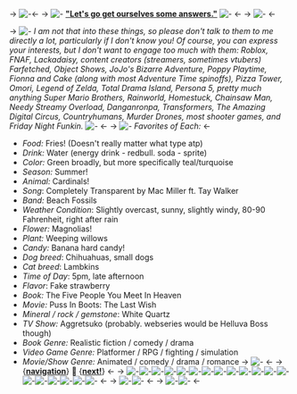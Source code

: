 -> ![-](https://files.catbox.moe/wkp4q4.gif)<-
-> ![-](https://files.catbox.moe/nh9dcf.gif) [**"Let's go get ourselves some answers."**](https://open.spotify.com/track/7qdaW0GN4jcAhZg3hSozrY?si=26761fef0f2445ec) ![-](https://files.catbox.moe/py1lt5.gif) <-
-> ![-](https://files.catbox.moe/9cq6mh.gif) <-

-> ![-](https://files.catbox.moe/rgdevl.gif) *I am not that into these things, so please don't talk to them to me directly a lot, particularly if I don't know you! Of course, you can express your interests, but I don't want to engage too much with them: Roblox, FNAF, Lackadaisy, content creators (streamers, sometimes vtubers) Farfetched, Object Shows, JoJo's Bizarre Adventure, Poppy Playtime, Fionna and Cake (along with most Adventure Time spinoffs), Pizza Tower, Omori, Legend of Zelda, Total Drama Island, Persona 5, pretty much anything Super Mario Brothers, Rainworld, Homestuck, Chainsaw Man, Needy Streamy Overload, Danganronpa, Transformers, The Amazing Digital Circus, Countryhumans, Murder Drones, most shooter games, and Friday Night Funkin.* ![-](https://files.catbox.moe/77xrh4.gif) <-
-> ![-](https://files.catbox.moe/xv9s3h.png) *Favorites of Each:* <-

- *Food:* Fries! (Doesn't really matter what type atp)
- *Drink:* Water (energy drink - redbull. soda - sprite)
- *Color:* Green broadly, but more specifically teal/turquoise 
- *Season:* Summer!
- *Animal:* Cardinals! 
- *Song*: Completely Transparent by Mac Miller ft. Tay Walker
- *Band:* Beach Fossils
- *Weather Condition*: Slightly overcast, sunny, slightly windy, 80-90 Fahrenheit, right after rain
- *Flower:* Magnolias!
- *Plant:* Weeping willows
- *Candy:* Banana hard candy!
- *Dog breed*: Chihuahuas, small dogs
- *Cat breed*: Lambkins
- *Time of Day*: 5pm, late afternoon
- *Flavor*: Fake strawberry
- *Book:* The Five People You Meet In Heaven
- *Movie:* Puss In Boots: The Last Wish
- *Mineral / rock / gemstone*: White Quartz
- *TV Show:* Aggretsuko (probably. webseries would be Helluva Boss though)
- *Book Genre:* Realistic fiction / comedy / drama 
- *Video Game Genre:* Platformer / RPG / fighting / simulation
- *Movie/Show Genre:* Animated / comedy / drama / romance
-> ![-](https://files.catbox.moe/cp0mtf.gif) <-
-> {[**navigation**](https://rentry.co/echofluffy)} 🐬 {[**next!**](https://rentry.co/royalowl)} <-
-> ![-](https://files.catbox.moe/wkoid7.gif)![-](https://files.catbox.moe/iaglvb.png)![-](https://files.catbox.moe/agb562.gif)![-](https://files.catbox.moe/a78fzp.png)![-](https://files.catbox.moe/5cuapx.gif)![-](https://files.catbox.moe/ku10ns.gif)![-](https://files.catbox.moe/7ubiep.gif)![-](https://files.catbox.moe/lp0als.png)![-](https://files.catbox.moe/2yu6cu.gif)![-](https://files.catbox.moe/7j4jdg.gif)![-](https://files.catbox.moe/savz5s.png)![-](https://files.catbox.moe/twu8dj.png)![-](https://files.catbox.moe/d72h8y.gif)![-](https://files.catbox.moe/kj1v8d.png)![-](https://files.catbox.moe/hsqq8t.gif)![-](https://files.catbox.moe/x2eksd.png)![-](https://files.catbox.moe/ulplws.gif)![-](https://files.catbox.moe/xdsp9v.gif)![-](https://files.catbox.moe/c2lzvh.png) <-
-> ![-](https://files.catbox.moe/yxr04k.gif)![-](https://files.catbox.moe/kh64xt.gif) <-
-> ![-](https://files.catbox.moe/ug511w.png)![-](https://files.catbox.moe/2ai5ff.png) <-